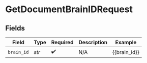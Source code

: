 # GetDocumentBrainIDRequest


## Fields

| Field              | Type               | Required           | Description        | Example            |
| ------------------ | ------------------ | ------------------ | ------------------ | ------------------ |
| `brain_id`         | *str*              | :heavy_check_mark: | N/A                | {{brain_id}}       |